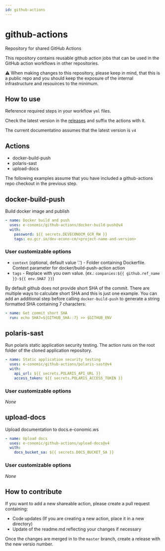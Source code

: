 ```yaml
---
id: github-actions
---
```

# github-actions
Repository for shared GitHub Actions

This repository contains reusable github action jobs that can be used in the GitHub action workflows in other repositories.

:warning: When making changes to this repository, please keep in mind, that this is a public repo and you should keep the exposure of the internal infrastructure and resouirces to the minimum.

## How to use
Reference required steps in your workflow `yml` files.

Check the latest version in the [releases](https://github.com/e-conomic/github-actions/releases) and suffix the actions with it.

The current documentatino assumes that the latest version is `v4`

## Actions
* docker-build-push
* polaris-sast
* upload-docs

The following examples assume that you have included a github-actions repo checkout in the previous step.

## docker-build-push
Build docker image and publish

```yaml
- name: Docker build and push
  uses: e-conomic/github-actions/docker-build-push@v4
  with:
    password: ${{ secrets.DEVECONOCM_GCR_RW }}
    tags: eu.gcr.io/dev-econo-cm/<project-name-and-version>
```
### User customizable options
* `context` (optional, default value '.') - Folder containing Dockerfile. Context parameter for docker/build-push-action action
* `tags` - Replace **<project-name-and-version>** with you own value. (ex.: `companies:${{ github.ref_name }}-${{ env.SHA7 }}`)
  
By default github does not provide short SHA of the commit. There are multiple ways to calculate short SHA and this is just one example. You can add an additional step before calling `docker-build-push` to generate a string formatted SHA containing 7 characters:
```yaml
- name: Get commit short SHA
  run: echo SHA7=${GITHUB_SHA::7} >> $GITHUB_ENV
```

## polaris-sast
Run polaris static application security testing. The action runs on the root folder of the cloned application repository.
```yaml
- name: Static application security testing
  uses: e-conomic/github-actions/polaris-sast@v4
  with:
    api_url: ${{ secrets.POLARIS_API_URL }}
    access_token: ${{ secrets.POLARIS_ACCESS_TOKEN }}
```
### User customizable options
_None_
 
## upload-docs
Upload documentation to docs.e-conomic.ws
```yaml
- name: Upload docs
  uses: e-conomic/github-actions/upload-docs@v4
  with:
    docs_bucket_sa: ${{ secrets.DOCS_BUCKET_SA }}
```
### User customizable options
_None_
  
## How to contribute
If you want to add a new shareable action, please create a pull request containing:
* Code updates (If you are creating a new action, place it in a new directory)
* Update of the readme.md reflecting your changes if necessary
  
Once the  changes are merged in to the `master` branch, create a release with the new versio number.

